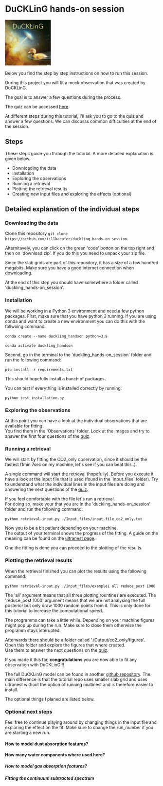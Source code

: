 # DuCKLinG hands-on session


<img src="./DuCKLinG_logo.png" width="150" />

Below you find the step by step instructions on how to run this session.  

During this project you will fit a mock observation that was created by DuCKLinG.

The goal is to answer a few questions during the process.

The quiz can be accessed [here](https://www.canva.com/design/DAGe7S1YAoM/UEEmq63JZn2cyPYtBioAJQ/edit?utm_content=DAGe7S1YAoM&utm_campaign=designshare&utm_medium=link2&utm_source=sharebutton).

At different steps during this tutorial, I'll ask you to go to the quiz and answer a few questions. We can discusss common difficulties at the end of the session.

## Steps

These steps guide you through the tutorial. A more detailed explanation is given below. 

- Downloading the data
- Installation
- Exploring the observations
- Running a retrieval
- Plotting the retrieval results
- Creating new input files and exploring the effects (optional)

## Detailed explanation of the individual steps

### Downloading the data
Clone this repository `git clone https://github.com/tillkaeufer/duckling_hands-on_session`.

Alternitavely, you can click on the green 'code' botton on the top right and then on 'download zip'.
If you do this you need to unpack your zip file.

Since the slab grids are part of this repository, it has a size of a few hundred megabits. 
Make sure you have a good internet connection when downloading.

At the end of this step you should have somewhere a folder called 'duckling_hands-on_session'.

### Installation
We will be working in a Python 3 environment and need a few python packages.
First, make sure that you have python 3 running. If you are using conda and want to create a new environment you can do this with the follwoing command:

`conda create --name duckling_handson python=3.9`  

`conda activate duckling_handson`

Second, go in the terminal to the 'duckling_hands-on_session' folder and run the following command:

`pip install -r requirements.txt` 

This should hopefully install a bunch of packages.

You can test if everything is installed correctly by running:

`python test_installation.py` 

### Exploring the observations

At this point you can have a look at the individual observations that are available for fitting.  
You find them in the 'Observations' folder. 
Look at the images and try to answer the first four questions of the [quiz](https://www.canva.com/design/DAGe7S1YAoM/UEEmq63JZn2cyPYtBioAJQ/edit?utm_content=DAGe7S1YAoM&utm_campaign=designshare&utm_medium=link2&utm_source=sharebutton).

### Running a retrieval

We will start by fitting the CO2_only observation, since it should be the fastest (1min 7sec on my machine, let's see if you can beat this..).

A single command will start the retrieval (hopefully).
Before you execute it have a look at the input file that is used (found in the 'Input_files' folder).
Try to understand what the individual lines in the input files are doing and answering the next questions of the [quiz](https://www.canva.com/design/DAGe7S1YAoM/UEEmq63JZn2cyPYtBioAJQ/edit?utm_content=DAGe7S1YAoM&utm_campaign=designshare&utm_medium=link2&utm_source=sharebutton).

  
If you feel comfortable with the file let's run a retrieval.  
For doing so, make your that you are in the 'duckling_hands-on_session' folder and run the following command:

`python retrieval-input.py ./Input_files/input_file_co2_only.txt`

Now you to be a bit patient depending on your machine.  
The output of your terminal shows the progress of the fitting. A guide on the meaning can be found on the [ultranest page](https://johannesbuchner.github.io/UltraNest/issues.html#what-does-the-live-point-display-mean).

One the fitting is done you can proceed to the plotting of the results.

### Plotting the retrieval results

When the retrieval finished you can plot the results using the following command:

`python retrieval-input.py ./Input_files/example1 all reduce_post 1000`

The 'all' argument means that all three plotting rountines are executed. The 'reduce_post 1000' argument means that we are not analysing the full posterior but only draw 1000 random points from it. This is only done for this tutorial to increase the computational speed.  

The programms can take a little while. Depending on your machine figures might pop up during the run. Make sure to close them otherwise the programm stays interupted.

Afterwards there should be a folder called './Output/co2_only/figures'.  
Open this folder and explore the figures that where created.  
Use them to answer the next questions on the [quiz](https://www.canva.com/design/DAGe7S1YAoM/UEEmq63JZn2cyPYtBioAJQ/edit?utm_content=DAGe7S1YAoM&utm_campaign=designshare&utm_medium=link2&utm_source=sharebutton).

If you made it this far, **congratulations** you are now able to fit any observation with DuCKLinG!!!  

The full DuCKLinG model can be found in another [github repository](https://github.com/tillkaeufer/DuCKLinG). The main difference is that the tutorial repo uses smaller slab grid and uses ultranest without the option of running multinest and is therefore easier to install.  

The optional things I planed are listed below.

### Optional next steps

Feel free to continue playing around by changing things in the input file and exploring the effect on the fit. Make sure to change the run_number if you are starting a new run.

#### How to model dust absorption features?

#### How many water components where used here?

##### How to model gas absorption features?

##### Fitting the continuum subtracted spectrum



